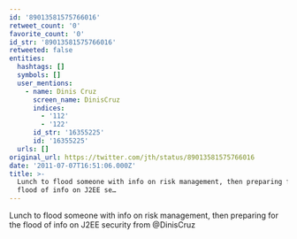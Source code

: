 ```yaml
---
id: '89013581575766016'
retweet_count: '0'
favorite_count: '0'
id_str: '89013581575766016'
retweeted: false
entities:
  hashtags: []
  symbols: []
  user_mentions:
    - name: Dinis Cruz
      screen_name: DinisCruz
      indices:
        - '112'
        - '122'
      id_str: '16355225'
      id: '16355225'
  urls: []
original_url: https://twitter.com/jth/status/89013581575766016
date: '2011-07-07T16:51:06.000Z'
title: >-
  Lunch to flood someone with info on risk management, then preparing for the
  flood of info on J2EE se…
---
```


Lunch to flood someone with info on risk management, then preparing for the flood of info on J2EE security from @DinisCruz